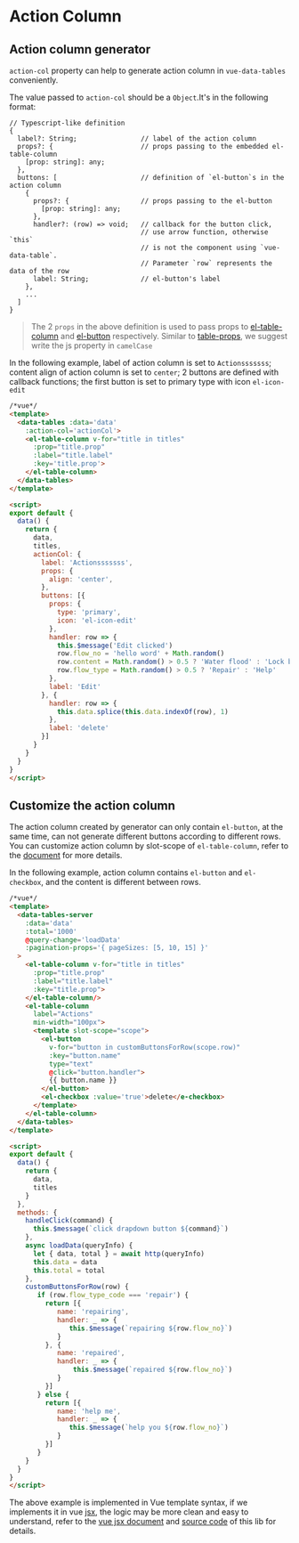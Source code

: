 # Action Column

## Action column generator
`action-col` property can help to generate action column in `vue-data-tables` conveniently.

The value passed to `action-col` should be a `Object`.It's in the following format:

```
// Typescript-like definition
{
  label?: String;                // label of the action column
  props?: {                      // props passing to the embedded el-table-column
    [prop: string]: any;
  },
  buttons: [                     // definition of `el-button`s in the action column
    {
      props?: {                  // props passing to the el-button
        [prop: string]: any;
      },
      handler?: (row) => void;   // callback for the button click,
                                 // use arrow function, otherwise `this`
                                 // is not the component using `vue-data-table`.
                                 // Parameter `row` represents the data of the row
      label: String;             // el-button's label
    },
    ...
  ]
}
```

> The 2 `props` in the above definition is used to pass props to  [el-table-column](http://element.eleme.io/#/zh-CN/component/table#table-attributes) and [el-button](http://element.eleme.io/#/zh-CN/component/button#attributes) respectively. Similar to <a href='/#/basic?id=pass-props-to-the-embedded-el-table'>table-props</a>, we suggest write the js property in `camelCase`

In the following example, label of action column is set to `Actionsssssss`; content align of action column is set to `center`; 2 buttons are defined with callback functions; the first button is set to primary type with icon `el-icon-edit`

```html
/*vue*/
<template>
  <data-tables :data='data'
    :action-col='actionCol'>
    <el-table-column v-for="title in titles"
      :prop="title.prop"
      :label="title.label"
      :key='title.prop'>
    </el-table-column>
  </data-tables>
</template>

<script>
export default {
  data() {
    return {
      data,
      titles,
      actionCol: {
        label: 'Actionsssssss',
        props: {
          align: 'center',
        },
        buttons: [{
          props: {
            type: 'primary',
            icon: 'el-icon-edit'
          },
          handler: row => {
            this.$message('Edit clicked')
            row.flow_no = 'hello word' + Math.random()
            row.content = Math.random() > 0.5 ? 'Water flood' : 'Lock broken'
            row.flow_type = Math.random() > 0.5 ? 'Repair' : 'Help'
          },
          label: 'Edit'
        }, {
          handler: row => {
            this.data.splice(this.data.indexOf(row), 1)
          },
          label: 'delete'
        }]
      }
    }
  }
}
</script>
```

## Customize the action column
The action column created by generator can only contain `el-button`, at the same time, can not generate different buttons according to different rows. You can customize action column by slot-scope of `el-table-column`, refer to the [document]((http://element.eleme.io/#/en-US/component/table#custom-column-template)) for more details.

In the following example, action column contains `el-button` and `el-checkbox`, and the content is different between rows.

```html
/*vue*/
<template>
  <data-tables-server
    :data='data'
    :total='1000'
    @query-change='loadData'
    :pagination-props='{ pageSizes: [5, 10, 15] }'
  >
    <el-table-column v-for="title in titles"
      :prop="title.prop"
      :label="title.label"
      :key="title.prop">
    </el-table-column/>
    <el-table-column
      label="Actions"
      min-width="100px">
      <template slot-scope="scope">
        <el-button
          v-for="button in customButtonsForRow(scope.row)"
          :key="button.name"
          type="text"
          @click="button.handler">
          {{ button.name }}
        </el-button>
        <el-checkbox :value='true'>delete</e-checkbox>
      </template>
    </el-table-column>
  </data-tables>
</template>

<script>
export default {
  data() {
    return {
      data,
      titles
    }
  },
  methods: {
    handleClick(command) {
      this.$message(`click drapdown button ${command}`)
    },
    async loadData(queryInfo) {
      let { data, total } = await http(queryInfo)
      this.data = data
      this.total = total
    },
    customButtonsForRow(row) {
       if (row.flow_type_code === 'repair') {
         return [{
            name: 'repairing',
            handler: _ => {
               this.$message(`repairing ${row.flow_no}`)
            }
         }, {
            name: 'repaired',
            handler: _ => {
                this.$message(`repaired ${row.flow_no}`)
            }
         }]
       } else {
         return [{
            name: 'help me',
            handler: _ => {
               this.$message(`help you ${row.flow_no}`)
            }
         }]
       }
    }
  }
}
</script>
```

The above example is implemented in Vue template syntax, if we implements it in vue [jsx](https://vuejs.org/v2/guide/render-function.html), the logic may be more clean and easy to understand, refer to the [vue jsx document](https://vuejs.org/v2/guide/render-function.html) and [source code](https://github.com/njleonzhang/vue-data-tables/blob/master/src/mixins/ShareMixin.js) of this lib for details.
